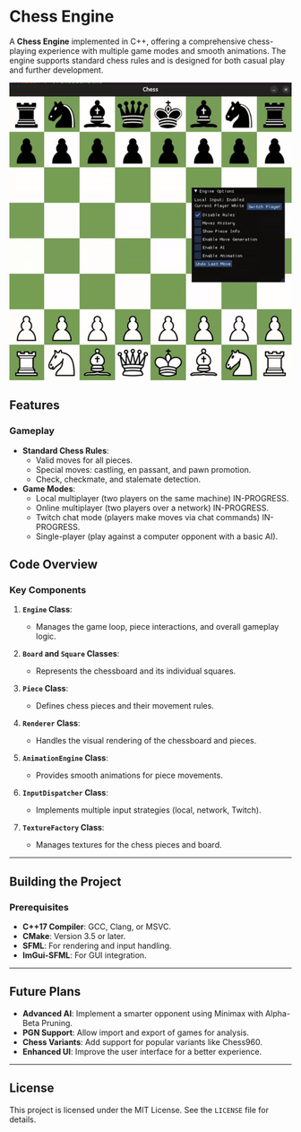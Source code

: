# Chess Engine

A **Chess Engine** implemented in C++, offering a comprehensive chess-playing experience with multiple game modes and smooth animations. The engine supports standard chess rules and is designed for both casual play and further development.

![Chess Engine Gameplay](assets/gifs/engine.gif)

## Features

### Gameplay
- **Standard Chess Rules**:
  - Valid moves for all pieces.
  - Special moves: castling, en passant, and pawn promotion.
  - Check, checkmate, and stalemate detection.
- **Game Modes**:
  - Local multiplayer (two players on the same machine)  IN-PROGRESS.
  - Online multiplayer (two players over a network) IN-PROGRESS.
  - Twitch chat mode (players make moves via chat commands) IN-PROGRESS.
  - Single-player (play against a computer opponent with a basic AI).

## Code Overview

### Key Components
1. **`Engine` Class**:
   - Manages the game loop, piece interactions, and overall gameplay logic.

2. **`Board` and `Square` Classes**:
   - Represents the chessboard and its individual squares.

3. **`Piece` Class**:
   - Defines chess pieces and their movement rules.

4. **`Renderer` Class**:
   - Handles the visual rendering of the chessboard and pieces.

5. **`AnimationEngine` Class**:
   - Provides smooth animations for piece movements.

6. **`InputDispatcher` Class**:
   - Implements multiple input strategies (local, network, Twitch).

7. **`TextureFactory` Class**:
   - Manages textures for the chess pieces and board.

---

## Building the Project

### Prerequisites
- **C++17 Compiler**: GCC, Clang, or MSVC.
- **CMake**: Version 3.5 or later.
- **SFML**: For rendering and input handling.
- **ImGui-SFML**: For GUI integration.

---

## Future Plans

- **Advanced AI**: Implement a smarter opponent using Minimax with Alpha-Beta Pruning.
- **PGN Support**: Allow import and export of games for analysis.
- **Chess Variants**: Add support for popular variants like Chess960.
- **Enhanced UI**: Improve the user interface for a better experience.

---

## License

This project is licensed under the MIT License. See the `LICENSE` file for details.